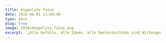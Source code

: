 ```yaml
---
title: Hippolyte Taine
date: 2019-06-01 11:09:40
type: post
blog: true
image: 2019/Hippolyte_Taine.png
excerpt:  „Alle Gefühle, alle Ideen, alle Seelenzustände sind Wirkungen, die ihre Ursachen und Gesetze haben, und die ganze Zukunft der Geschichte besteht in der Suche nach diesen Ursachen und Gesetzen. Die Vereinigung der historischen und psychologischen Forschungen mit physiologischen und chemischen ist mein Ziel und meine Leitidee. Der Mensch bringt Philosophie und Dichtung hervor wie die Seidenwürmer ihre Gespinste oder die Bienen ihre Waben.“ 
---
```




